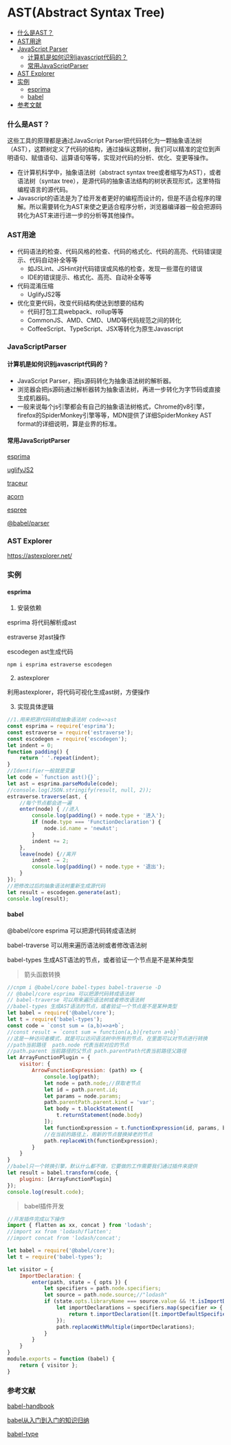 # AST(Abstract Syntax Tree)

- [什么是AST？](#什么是AST？)
- [AST用途](#AST用途)
- [JavaScript Parser](#JavaScriptParser)
    - [计算机是如何识别javascript代码的？](#计算机是如何识别javascript代码的？)
    - [常用JavaScriptParser](#常用JavaScriptParser)
- [AST Explorer](#AST&nbsp;Explorer)
- [实例](#实例)
    - [esprima](#esprima)
    - [babel](#babel)
- [参考文献](#参考文献) 

### 什么是AST？

这些工具的原理都是通过JavaScript Parser把代码转化为一颗抽象语法树（AST），这颗树定义了代码的结构，通过操纵这颗树，我们可以精准的定位到声明语句、赋值语句、运算语句等等，实现对代码的分析、优化、变更等操作。

- 在计算机科学中，抽象语法树（abstract syntax tree或者缩写为AST），或者语法树（syntax tree），是源代码的抽象语法结构的树状表现形式，这里特指编程语言的源代码。
- Javascript的语法是为了给开发者更好的编程而设计的，但是不适合程序的理解。所以需要转化为AST来使之更适合程序分析，浏览器编译器一般会把源码转化为AST来进行进一步的分析等其他操作。

### AST用途

- 代码语法的检查、代码风格的检查、代码的格式化、代码的高亮、代码错误提示、代码自动补全等等
    - 如JSLint、JSHint对代码错误或风格的检查，发现一些潜在的错误
    - IDE的错误提示、格式化、高亮、自动补全等等
- 代码混淆压缩
    - UglifyJS2等
- 优化变更代码，改变代码结构使达到想要的结构
    - 代码打包工具webpack、rollup等等
    - CommonJS、AMD、CMD、UMD等代码规范之间的转化
    - CoffeeScript、TypeScript、JSX等转化为原生Javascript

### JavaScriptParser

#### 计算机是如何识别javascript代码的？

- JavaScript Parser，把js源码转化为抽象语法树的解析器。
- 浏览器会把js源码通过解析器转为抽象语法树，再进一步转化为字节码或直接生成机器码。
- 一般来说每个js引擎都会有自己的抽象语法树格式，Chrome的v8引擎，firefox的SpiderMonkey引擎等等，MDN提供了详细SpiderMonkey AST format的详细说明，算是业界的标准。

#### 常用JavaScriptParser

[esprima](https://github.com/jquery/esprima)

[uglifyJS2](https://github.com/mishoo/UglifyJS2)

[traceur](https://github.com/google/traceur-compiler)

[acorn](https://github.com/acornjs/acorn)

[espree](https://github.com/eslint/espree)

[@babel/parser](https://github.com/babel/babel/tree/master/packages/babel-parser)

### AST&nbsp;Explorer

https://astexplorer.net/

### 实例

#### esprima

1. 安装依赖

esprima 将代码解析成ast 

estraverse 对ast操作

escodegen ast生成代码

```javascript
npm i esprima estraverse escodegen
```

2. astexplorer

利用astexplorer，将代码可视化生成ast树，方便操作

3. 实现具体逻辑

```javascript
//1.用来把源代码转成抽象语法树 code=>ast
const esprima = require('esprima');
const estraverse = require('estraverse');
const escodegen = require('escodegen');
let indent = 0;
function padding() {
    return ' '.repeat(indent);
}
//Identifier一般就是变量
let code = `function ast(){}`;
let ast = esprima.parseModule(code);
//console.log(JSON.stringify(result, null, 2));
estraverse.traverse(ast, {
    //每个节点都会进一遍
    enter(node) { //进入
        console.log(padding() + node.type + '进入');
        if (node.type === 'FunctionDeclaration') {
            node.id.name = 'newAst';
        }
        indent += 2;
    },
    leave(node) {//离开
        indent -= 2;
        console.log(padding() + node.type + '退出');
    }
});
//把修改过后的抽象语法树重新生成源代码
let result = escodegen.generate(ast);
console.log(result);
```

#### babel

@babel/core esprima 可以把源代码转成语法树

babel-traverse 可以用来遍历语法树或者修改语法树

babel-types 生成AST语法的节点，或者验证一个节点是不是某种类型

> 箭头函数转换

```javascript
//cnpm i @babel/core babel-types babel-traverse -D
// @babel/core esprima 可以把源代码转成语法树
// babel-traverse 可以用来遍历语法树或者修改语法树
//babel-types 生成AST语法的节点，或者验证一个节点是不是某种类型
let babel = require('@babel/core');
let t = require('babel-types');
const code = `const sum = (a,b)=>a+b`;
//const result = `const sum = function(a,b){return a+b}`
//这是一种访问者模式，就是可以访问语法树中所有的节点，在里面可以对节点进行转换
//path当前路径  path.node 代表当前对应的节点
//path.parent 当前路径的父节点 path.parentPath代表当前路径父路径
let ArrayFunctionPlugin = {
    visitor: {
        ArrowFunctionExpression: (path) => {
            console.log(path);
            let node = path.node;//获取老节点 
            let id = path.parent.id;
            let params = node.params;
            path.parentPath.parent.kind = 'var';
            let body = t.blockStatement([
                t.returnStatement(node.body)
            ]);
            let functionExpression = t.functionExpression(id, params, body, false, false);
            //在当前的路径上，用新的节点替换掉老的节点
            path.replaceWith(functionExpression);
        }
    }
}
//babel只一个转换引擎，默认什么都不做，它要做的工作需要我们通过插件来提供
let result = babel.transform(code, {
    plugins: [ArrayFunctionPlugin]
});
console.log(result.code);
```

> babel插件开发

```javascript
//开发插件完成以下操作
import { flatten as xx, concat } from 'lodash';
//import xx from 'lodash/flatten';
//import concat from 'lodash/concat';
```

```javascript
let babel = require('@babel/core');
let t = require('babel-types');

let visitor = {
    ImportDeclaration: {
        enter(path, state = { opts }) {
            let specifiers = path.node.specifiers;
            let source = path.node.source;//"lodash"
            if (state.opts.libraryName === source.value && !t.isImportDefaultSpecifier(specifiers[0])) {
                let importDeclarations = specifiers.map(specifier => {
                    return t.importDeclaration([t.importDefaultSpecifier(specifier.local)], t.stringLiteral(`${source.value}/${specifier.imported.name}`));
                });
                path.replaceWithMultiple(importDeclarations);
            }
        }
    }
}
module.exports = function (babel) {
    return { visitor };
}
```

### 参考文献

[babel-handbook](https://github.com/jamiebuilds/babel-handbook)

[babel从入门到入门的知识归纳](https://zhuanlan.zhihu.com/p/28143410)

[babel-type](https://www.babeljs.cn/docs/babel-types)